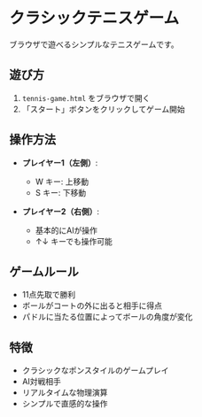 # クラシックテニスゲーム

ブラウザで遊べるシンプルなテニスゲームです。

## 遊び方

1. `tennis-game.html` をブラウザで開く
2. 「スタート」ボタンをクリックしてゲーム開始

## 操作方法

- **プレイヤー1（左側）**: 
  - W キー: 上移動
  - S キー: 下移動

- **プレイヤー2（右側）**: 
  - 基本的にAIが操作
  - ↑↓ キーでも操作可能

## ゲームルール

- 11点先取で勝利
- ボールがコートの外に出ると相手に得点
- パドルに当たる位置によってボールの角度が変化

## 特徴

- クラシックなポンスタイルのゲームプレイ
- AI対戦相手
- リアルタイムな物理演算
- シンプルで直感的な操作